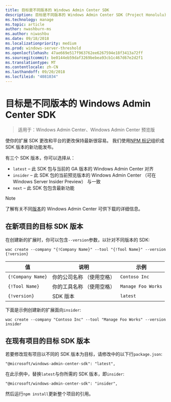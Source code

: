 ```yaml
---
title: 目标是不同版本的 Windows Admin Center SDK
description: 目标是不同版本的 Windows Admin Center SDK (Project Honolulu)
ms.technology: manage
ms.topic: article
author: nwashburn-ms
ms.author: niwashbu
ms.date: 09/18/2018
ms.localizationpriority: medium
ms.prod: windows-server-threshold
ms.openlocfilehash: 47ae669e517f963762ee6267594e18f3413a72ff
ms.sourcegitcommit: be0144eb59daf3269bebea93cb1c467d67e2d2f1
ms.translationtype: MT
ms.contentlocale: zh-CN
ms.lasthandoff: 09/20/2018
ms.locfileid: "4081034"
---
```

# 目标是不同版本的 Windows Admin Center SDK

>适用于：Windows Admin Center、Windows Admin Center 预览版

使你的扩展 SDK 更改和平台的更改保持最新很容易。  我们使用[NPM 标记](https://www.npmjs.com/package/@microsoft/windows-admin-center-sdk)组织成 SDK 版本的新功能发布。

有三个 SDK 版本，你可以选择从：

* ```latest``` – 此 SDK 包与当前的 GA 版本的 Windows Admin Center 对齐
* ```insider``` – 此 SDK 包的当前预览版本的 Windows Admin Center （可在 Windows Server Insider Preview） 与一致
* ```next``` – 此 SDK 包包含最新功能

> [!NOTE]
> 了解有关不同[版本](https://aka.ms/WACDownloadPage)的 Windows Admin Center 可供下载的详细信息。

## 在新项目的目标 SDK 版本

在创建新的扩展时，你可以包含```--version```参数，以针对不同版本的 SDK:

```
wac create --company "{!Company Name}" --tool "{!Tool Name}" --version {!version}
```

| 值 | 说明 | 示例 |
| ----- | ----------- | ------- |
| ```{!Company Name}``` | 你的公司名称 （使用空格） | ```Contoso Inc``` |
| ```{!Tool Name}``` | 你的工具名称 （使用空格） | ```Manage Foo Works``` |
| ```{!version}``` | SDK 版本 | ```latest``` |

下面是示例创建新的扩展面向```insider```:

```
wac create --company "Contoso Inc" --tool "Manage Foo Works" --version insider
```

## 在现有项目的目标 SDK 版本

若要修改现有项目以不同的 SDK 版本为目标，请修改中的以下行```package.json```:

```
"@microsoft/windows-admin-center-sdk": "latest",
```
在此示例中，替换```latest```与你所需的 SDK 版本，即```insider```:

```
"@microsoft/windows-admin-center-sdk": "insider",
```

然后运行```npm install```更新整个项目的引用。